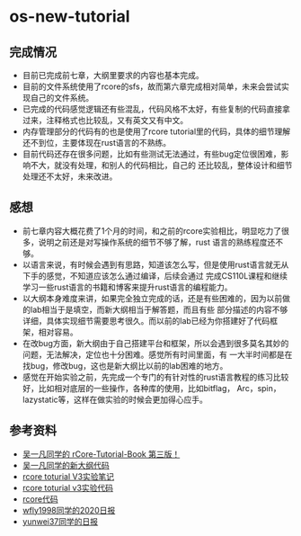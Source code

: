 # os-new-tutorial
## 完成情况
- 目前已完成前七章，大纲里要求的内容也基本完成。
- 目前的文件系统使用了rcore的sfs，故而第六章完成相对简单，未来会尝试实现自己的文件系统。
- 已完成的代码感觉逻辑还有些混乱，代码风格不太好，有些复制的代码直接拿过来，注释格式也比较乱，又有英文又有中文。
- 内存管理部分的代码有的也是使用了rcore tutorial里的代码，具体的细节理解还不到位，主要体现在rust语言的不熟练。
- 目前代码还存在很多问题，比如有些测试无法通过，有些bug定位很困难，影响不大，就没有处理，和别人的代码相比，自己的
还比较乱，整体设计和细节处理还不太好，未来改进。
## 感想
- 前七章内容大概花费了1个月的时间，和之前的rcore实验相比，明显吃力了很多，说明之前还是对写操作系统的细节不够了解，rust
语言的熟练程度还不够。
- 以语言来说，有时候会遇到有思路，知道该怎么写，但是使用rust语言就无从下手的感觉，不知道应该怎么通过编译，后续会通过
完成CS110L课程和继续学习一些rust语言的书籍和博客来提升rust语言的编程能力。
- 以大纲本身难度来讲，如果完全独立完成的话，还是有些困难的，因为以前做的lab相当于是填空，而新大纲相当于解答题，而且有些
部分描述的内容不够详细，具体实现细节需要思考很久。而以前的lab已经为你搭建好了代码框架，相对容易。
- 在改bug方面，新大纲由于自己搭建平台和框架，所以会遇到很多莫名其妙的问题，无法解决，定位也十分困难。感觉所有时间里面，有
一大半时间都是在找bug，修改bug，这也是新大纲比以前的lab困难的地方。
- 感觉在开始实验之前，先完成一个专门的有针对性的rust语言教程的练习比较好，比如相对底层的一些操作，各种库的使用，比如bitflag，
Arc，spin，lazystatic等，这样在做实验的时候会更加得心应手。
## 参考资料
- [吴一凡同学的 rCore-Tutorial-Book 第三版！](https://rcore-os.github.io/rCore-Tutorial-Book-v3/)
- [吴一凡同学的新大纲代码](https://github.com/rcore-os/rCore-Tutorial-v3/)
- [rcore toturial V3实验笔记](https://rcore-os.github.io/rCore-Tutorial-deploy/)
- [rcore toturial v3实验代码](https://github.com/rcore-os/rCore-Tutorial/)
- [rcore代码](https://github.com/rcore-os/rCore/)
- [wfly1998同学的2020日报](https://github.com/wfly1998/DailySchedule_2020/)
- [yunwei37同学的日报](https://github.com/yunwei37/os-summer-of-code-daily/)